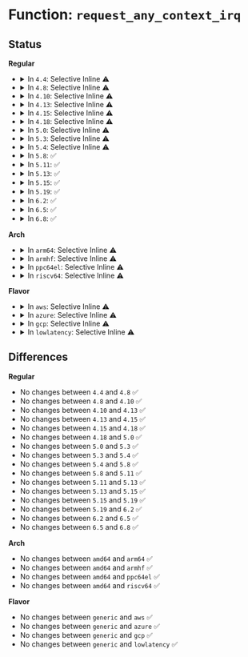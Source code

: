 # Function: <code>request_any_context_irq</code>

## Status
<b>Regular</b>
<ul>
<li>
<details>
<summary>In <code>4.4</code>: Selective Inline ⚠️</summary>

```c
int request_any_context_irq(unsigned int irq, irq_handler_t handler, long unsigned int flags, const char *name, void *dev_id);
```

**Collision:** Unique Global

**Inline:** Selective

**Transformation:** False

**Instances:**

```
In kernel/irq/manage.c (ffffffff810dcec0)
Location: kernel/irq/manage.c:1705
Inline: True
Direct callers:
  - kernel/irq/devres.c:devm_request_any_context_irq
  - drivers/gpio/gpiolib-sysfs.c:gpio_sysfs_request_irq
```
**Symbols:**

```
ffffffff810dcec0-ffffffff810dcf3b: request_any_context_irq (STB_GLOBAL)
```
</details>
</li>
<li>
<details>
<summary>In <code>4.8</code>: Selective Inline ⚠️</summary>

```c
int request_any_context_irq(unsigned int irq, irq_handler_t handler, long unsigned int flags, const char *name, void *dev_id);
```

**Collision:** Unique Global

**Inline:** Selective

**Transformation:** False

**Instances:**

```
In kernel/irq/manage.c (ffffffff810e2600)
Location: kernel/irq/manage.c:1745
Inline: True
Direct callers:
  - kernel/irq/devres.c:devm_request_any_context_irq
  - drivers/gpio/gpiolib-sysfs.c:gpio_sysfs_request_irq
```
**Symbols:**

```
ffffffff810e2600-ffffffff810e2689: request_any_context_irq (STB_GLOBAL)
```
</details>
</li>
<li>
<details>
<summary>In <code>4.10</code>: Selective Inline ⚠️</summary>

```c
int request_any_context_irq(unsigned int irq, irq_handler_t handler, long unsigned int flags, const char *name, void *dev_id);
```

**Collision:** Unique Global

**Inline:** Selective

**Transformation:** False

**Instances:**

```
In kernel/irq/manage.c (ffffffff810e8f20)
Location: kernel/irq/manage.c:1745
Inline: True
Direct callers:
  - kernel/irq/devres.c:devm_request_any_context_irq
  - drivers/gpio/gpiolib-sysfs.c:gpio_sysfs_request_irq
```
**Symbols:**

```
ffffffff810e8f20-ffffffff810e8fa6: request_any_context_irq (STB_GLOBAL)
```
</details>
</li>
<li>
<details>
<summary>In <code>4.13</code>: Selective Inline ⚠️</summary>

```c
int request_any_context_irq(unsigned int irq, irq_handler_t handler, long unsigned int flags, const char *name, void *dev_id);
```

**Collision:** Unique Global

**Inline:** Selective

**Transformation:** False

**Instances:**

```
In kernel/irq/manage.c (ffffffff810e8440)
Location: kernel/irq/manage.c:1793
Inline: True
Direct callers:
  - kernel/irq/devres.c:devm_request_any_context_irq
  - drivers/gpio/gpiolib-sysfs.c:gpio_sysfs_request_irq
```
**Symbols:**

```
ffffffff810e8440-ffffffff810e84c6: request_any_context_irq (STB_GLOBAL)
```
</details>
</li>
<li>
<details>
<summary>In <code>4.15</code>: Selective Inline ⚠️</summary>

```c
int request_any_context_irq(unsigned int irq, irq_handler_t handler, long unsigned int flags, const char *name, void *dev_id);
```

**Collision:** Unique Global

**Inline:** Selective

**Transformation:** False

**Instances:**

```
In kernel/irq/manage.c (ffffffff810f0810)
Location: kernel/irq/manage.c:1850
Inline: True
Direct callers:
  - kernel/irq/devres.c:devm_request_any_context_irq
  - drivers/gpio/gpiolib-sysfs.c:gpio_sysfs_request_irq
```
**Symbols:**

```
ffffffff810f0810-ffffffff810f0896: request_any_context_irq (STB_GLOBAL)
```
</details>
</li>
<li>
<details>
<summary>In <code>4.18</code>: Selective Inline ⚠️</summary>

```c
int request_any_context_irq(unsigned int irq, irq_handler_t handler, long unsigned int flags, const char *name, void *dev_id);
```

**Collision:** Unique Global

**Inline:** Selective

**Transformation:** False

**Instances:**

```
In kernel/irq/manage.c (ffffffff810f8bd0)
Location: kernel/irq/manage.c:1894
Inline: True
Direct callers:
  - kernel/irq/devres.c:devm_request_any_context_irq
  - drivers/gpio/gpiolib-sysfs.c:gpio_sysfs_request_irq
```
**Symbols:**

```
ffffffff810f8bd0-ffffffff810f8c56: request_any_context_irq (STB_GLOBAL)
```
</details>
</li>
<li>
<details>
<summary>In <code>5.0</code>: Selective Inline ⚠️</summary>

```c
int request_any_context_irq(unsigned int irq, irq_handler_t handler, long unsigned int flags, const char *name, void *dev_id);
```

**Collision:** Unique Global

**Inline:** Selective

**Transformation:** False

**Instances:**

```
In kernel/irq/manage.c (ffffffff81104370)
Location: kernel/irq/manage.c:1910
Inline: True
Direct callers:
  - kernel/irq/devres.c:devm_request_any_context_irq
  - drivers/gpio/gpiolib-sysfs.c:gpio_sysfs_request_irq
```
**Symbols:**

```
ffffffff81104370-ffffffff811043f6: request_any_context_irq (STB_GLOBAL)
```
</details>
</li>
<li>
<details>
<summary>In <code>5.3</code>: Selective Inline ⚠️</summary>

```c
int request_any_context_irq(unsigned int irq, irq_handler_t handler, long unsigned int flags, const char *name, void *dev_id);
```

**Collision:** Unique Global

**Inline:** Selective

**Transformation:** False

**Instances:**

```
In kernel/irq/manage.c (ffffffff8110ce60)
Location: kernel/irq/manage.c:2084
Inline: True
Direct callers:
  - kernel/irq/devres.c:devm_request_any_context_irq
  - drivers/gpio/gpiolib-sysfs.c:gpio_sysfs_request_irq
```
**Symbols:**

```
ffffffff8110ce60-ffffffff8110cee9: request_any_context_irq (STB_GLOBAL)
```
</details>
</li>
<li>
<details>
<summary>In <code>5.4</code>: Selective Inline ⚠️</summary>

```c
int request_any_context_irq(unsigned int irq, irq_handler_t handler, long unsigned int flags, const char *name, void *dev_id);
```

**Collision:** Unique Global

**Inline:** Selective

**Transformation:** False

**Instances:**

```
In kernel/irq/manage.c (ffffffff81119240)
Location: kernel/irq/manage.c:2076
Inline: True
Direct callers:
  - kernel/irq/devres.c:devm_request_any_context_irq
  - drivers/gpio/gpiolib-sysfs.c:gpio_sysfs_request_irq
```
**Symbols:**

```
ffffffff81119240-ffffffff811192c9: request_any_context_irq (STB_GLOBAL)
```
</details>
</li>
<li>
<details>
<summary>In <code>5.8</code>: ✅</summary>

```c
int request_any_context_irq(unsigned int irq, irq_handler_t handler, long unsigned int flags, const char *name, void *dev_id);
```

**Collision:** Unique Global

**Inline:** No

**Transformation:** False

**Instances:**

```
In kernel/irq/manage.c (ffffffff81124ae0)
Location: kernel/irq/manage.c:2115
Inline: False
Direct callers:
  - kernel/irq/devres.c:devm_request_any_context_irq
  - drivers/gpio/gpiolib-sysfs.c:gpio_sysfs_request_irq
```
**Symbols:**

```
ffffffff81124ae0-ffffffff81124b69: request_any_context_irq (STB_GLOBAL)
```
</details>
</li>
<li>
<details>
<summary>In <code>5.11</code>: ✅</summary>

```c
int request_any_context_irq(unsigned int irq, irq_handler_t handler, long unsigned int flags, const char *name, void *dev_id);
```

**Collision:** Unique Global

**Inline:** No

**Transformation:** False

**Instances:**

```
In kernel/irq/manage.c (ffffffff81120940)
Location: kernel/irq/manage.c:2185
Inline: False
Direct callers:
  - kernel/irq/devres.c:devm_request_any_context_irq
  - drivers/gpio/gpiolib-sysfs.c:gpio_sysfs_request_irq
```
**Symbols:**

```
ffffffff81120940-ffffffff811209c9: request_any_context_irq (STB_GLOBAL)
```
</details>
</li>
<li>
<details>
<summary>In <code>5.13</code>: ✅</summary>

```c
int request_any_context_irq(unsigned int irq, irq_handler_t handler, long unsigned int flags, const char *name, void *dev_id);
```

**Collision:** Unique Global

**Inline:** No

**Transformation:** False

**Instances:**

```
In kernel/irq/manage.c (ffffffff81120c10)
Location: kernel/irq/manage.c:2191
Inline: False
Direct callers:
  - kernel/irq/devres.c:devm_request_any_context_irq
  - drivers/gpio/gpiolib-sysfs.c:gpio_sysfs_request_irq
```
**Symbols:**

```
ffffffff81120c10-ffffffff81120c99: request_any_context_irq (STB_GLOBAL)
```
</details>
</li>
<li>
<details>
<summary>In <code>5.15</code>: ✅</summary>

```c
int request_any_context_irq(unsigned int irq, irq_handler_t handler, long unsigned int flags, const char *name, void *dev_id);
```

**Collision:** Unique Global

**Inline:** No

**Transformation:** False

**Instances:**

```
In kernel/irq/manage.c (ffffffff81141190)
Location: kernel/irq/manage.c:2220
Inline: False
Direct callers:
  - kernel/irq/devres.c:devm_request_any_context_irq
  - drivers/gpio/gpiolib-sysfs.c:gpio_sysfs_request_irq
```
**Symbols:**

```
ffffffff81141190-ffffffff81141219: request_any_context_irq (STB_GLOBAL)
```
</details>
</li>
<li>
<details>
<summary>In <code>5.19</code>: ✅</summary>

```c
int request_any_context_irq(unsigned int irq, irq_handler_t handler, long unsigned int flags, const char *name, void *dev_id);
```

**Collision:** Unique Global

**Inline:** No

**Transformation:** False

**Instances:**

```
In kernel/irq/manage.c (ffffffff81164b60)
Location: kernel/irq/manage.c:2254
Inline: False
Direct callers:
  - kernel/irq/devres.c:devm_request_any_context_irq
  - drivers/gpio/gpiolib-sysfs.c:gpio_sysfs_request_irq
```
**Symbols:**

```
ffffffff81164b60-ffffffff81164c24: request_any_context_irq (STB_GLOBAL)
```
</details>
</li>
<li>
<details>
<summary>In <code>6.2</code>: ✅</summary>

```c
int request_any_context_irq(unsigned int irq, irq_handler_t handler, long unsigned int flags, const char *name, void *dev_id);
```

**Collision:** Unique Global

**Inline:** No

**Transformation:** False

**Instances:**

```
In kernel/irq/manage.c (ffffffff81198970)
Location: kernel/irq/manage.c:2246
Inline: False
Direct callers:
  - kernel/irq/devres.c:devm_request_any_context_irq
  - drivers/gpio/gpiolib-sysfs.c:gpio_sysfs_request_irq
```
**Symbols:**

```
ffffffff81198970-ffffffff81198a34: request_any_context_irq (STB_GLOBAL)
```
</details>
</li>
<li>
<details>
<summary>In <code>6.5</code>: ✅</summary>

```c
int request_any_context_irq(unsigned int irq, irq_handler_t handler, long unsigned int flags, const char *name, void *dev_id);
```

**Collision:** Unique Global

**Inline:** No

**Transformation:** False

**Instances:**

```
In kernel/irq/manage.c (ffffffff811aa650)
Location: kernel/irq/manage.c:2252
Inline: False
Direct callers:
  - kernel/irq/devres.c:devm_request_any_context_irq
  - drivers/gpio/gpiolib-sysfs.c:gpio_sysfs_request_irq
```
**Symbols:**

```
ffffffff811aa650-ffffffff811aa714: request_any_context_irq (STB_GLOBAL)
```
</details>
</li>
<li>
<details>
<summary>In <code>6.8</code>: ✅</summary>

```c
int request_any_context_irq(unsigned int irq, irq_handler_t handler, long unsigned int flags, const char *name, void *dev_id);
```

**Collision:** Unique Global

**Inline:** No

**Transformation:** False

**Instances:**

```
In kernel/irq/manage.c (ffffffff811ba1a0)
Location: kernel/irq/manage.c:2249
Inline: False
Direct callers:
  - kernel/irq/devres.c:devm_request_any_context_irq
  - drivers/gpio/gpiolib-sysfs.c:gpio_sysfs_request_irq
```
**Symbols:**

```
ffffffff811ba1a0-ffffffff811ba264: request_any_context_irq (STB_GLOBAL)
```
</details>
</li>
</ul>
<b>Arch</b>
<ul>
<li>
<details>
<summary>In <code>arm64</code>: Selective Inline ⚠️</summary>

```c
int request_any_context_irq(unsigned int irq, irq_handler_t handler, long unsigned int flags, const char *name, void *dev_id);
```

**Collision:** Unique Global

**Inline:** Selective

**Transformation:** False

**Instances:**

```
In kernel/irq/manage.c (ffff80001017bd38)
Location: kernel/irq/manage.c:2076
Inline: True
Direct callers:
  - kernel/irq/devres.c:devm_request_any_context_irq
  - kernel/irq/devres.c:devm_request_any_context_irq
  - drivers/gpio/gpiolib-sysfs.c:gpio_sysfs_request_irq
```
**Symbols:**

```
ffff80001017bd38-ffff80001017bdf4: request_any_context_irq (STB_GLOBAL)
```
</details>
</li>
<li>
<details>
<summary>In <code>armhf</code>: Selective Inline ⚠️</summary>

```c
int request_any_context_irq(unsigned int irq, irq_handler_t handler, long unsigned int flags, const char *name, void *dev_id);
```

**Collision:** Unique Global

**Inline:** Selective

**Transformation:** False

**Instances:**

```
In kernel/irq/manage.c (c03ccdf0)
Location: kernel/irq/manage.c:2076
Inline: True
Direct callers:
  - kernel/irq/devres.c:devm_request_any_context_irq
  - drivers/gpio/gpiolib-sysfs.c:gpio_sysfs_request_irq
  - sound/soc/soc-jack.c:snd_soc_jack_add_gpios
```
**Symbols:**

```
c03ccdf0-c03cce8c: request_any_context_irq (STB_GLOBAL)
```
</details>
</li>
<li>
<details>
<summary>In <code>ppc64el</code>: Selective Inline ⚠️</summary>

```c
int request_any_context_irq(unsigned int irq, irq_handler_t handler, long unsigned int flags, const char *name, void *dev_id);
```

**Collision:** Unique Global

**Inline:** Selective

**Transformation:** False

**Instances:**

```
In kernel/irq/manage.c (c0000000001d6770)
Location: kernel/irq/manage.c:2076
Inline: True
Direct callers:
  - kernel/irq/devres.c:devm_request_any_context_irq
  - kernel/irq/devres.c:devm_request_any_context_irq
  - drivers/gpio/gpiolib-sysfs.c:gpio_sysfs_request_irq
```
**Symbols:**

```
c0000000001d6770-c0000000001d68a0: request_any_context_irq (STB_GLOBAL)
```
</details>
</li>
<li>
<details>
<summary>In <code>riscv64</code>: Selective Inline ⚠️</summary>

```c
int request_any_context_irq(unsigned int irq, irq_handler_t handler, long unsigned int flags, const char *name, void *dev_id);
```

**Collision:** Unique Global

**Inline:** Selective

**Transformation:** False

**Instances:**

```
In kernel/irq/manage.c (ffffffe000115610)
Location: kernel/irq/manage.c:2076
Inline: True
Direct callers:
  - kernel/irq/devres.c:devm_request_any_context_irq
  - drivers/gpio/gpiolib-sysfs.c:gpio_sysfs_request_irq
```
**Symbols:**

```
ffffffe000115610-ffffffe00011569c: request_any_context_irq (STB_GLOBAL)
```
</details>
</li>
</ul>
<b>Flavor</b>
<ul>
<li>
<details>
<summary>In <code>aws</code>: Selective Inline ⚠️</summary>

```c
int request_any_context_irq(unsigned int irq, irq_handler_t handler, long unsigned int flags, const char *name, void *dev_id);
```

**Collision:** Unique Global

**Inline:** Selective

**Transformation:** False

**Instances:**

```
In kernel/irq/manage.c (ffffffff81111820)
Location: kernel/irq/manage.c:2076
Inline: True
Direct callers:
  - kernel/irq/devres.c:devm_request_any_context_irq
  - drivers/gpio/gpiolib-sysfs.c:gpio_sysfs_request_irq
```
**Symbols:**

```
ffffffff81111820-ffffffff811118a9: request_any_context_irq (STB_GLOBAL)
```
</details>
</li>
<li>
<details>
<summary>In <code>azure</code>: Selective Inline ⚠️</summary>

```c
int request_any_context_irq(unsigned int irq, irq_handler_t handler, long unsigned int flags, const char *name, void *dev_id);
```

**Collision:** Unique Global

**Inline:** Selective

**Transformation:** False

**Instances:**

```
In kernel/irq/manage.c (ffffffff81102550)
Location: kernel/irq/manage.c:2076
Inline: True
Direct callers:
  - kernel/irq/devres.c:devm_request_any_context_irq
  - drivers/gpio/gpiolib-sysfs.c:gpio_sysfs_request_irq
```
**Symbols:**

```
ffffffff81102550-ffffffff811025d9: request_any_context_irq (STB_GLOBAL)
```
</details>
</li>
<li>
<details>
<summary>In <code>gcp</code>: Selective Inline ⚠️</summary>

```c
int request_any_context_irq(unsigned int irq, irq_handler_t handler, long unsigned int flags, const char *name, void *dev_id);
```

**Collision:** Unique Global

**Inline:** Selective

**Transformation:** False

**Instances:**

```
In kernel/irq/manage.c (ffffffff8110f710)
Location: kernel/irq/manage.c:2076
Inline: True
Direct callers:
  - kernel/irq/devres.c:devm_request_any_context_irq
  - drivers/gpio/gpiolib-sysfs.c:gpio_sysfs_request_irq
```
**Symbols:**

```
ffffffff8110f710-ffffffff8110f799: request_any_context_irq (STB_GLOBAL)
```
</details>
</li>
<li>
<details>
<summary>In <code>lowlatency</code>: Selective Inline ⚠️</summary>

```c
int request_any_context_irq(unsigned int irq, irq_handler_t handler, long unsigned int flags, const char *name, void *dev_id);
```

**Collision:** Unique Global

**Inline:** Selective

**Transformation:** False

**Instances:**

```
In kernel/irq/manage.c (ffffffff8111ac40)
Location: kernel/irq/manage.c:2076
Inline: True
Direct callers:
  - kernel/irq/devres.c:devm_request_any_context_irq
  - drivers/gpio/gpiolib-sysfs.c:gpio_sysfs_request_irq
```
**Symbols:**

```
ffffffff8111ac40-ffffffff8111acc9: request_any_context_irq (STB_GLOBAL)
```
</details>
</li>
</ul>

## Differences
<b>Regular</b>
<ul>
<li>
No changes between <code>4.4</code> and <code>4.8</code> ✅
</li>
<li>
No changes between <code>4.8</code> and <code>4.10</code> ✅
</li>
<li>
No changes between <code>4.10</code> and <code>4.13</code> ✅
</li>
<li>
No changes between <code>4.13</code> and <code>4.15</code> ✅
</li>
<li>
No changes between <code>4.15</code> and <code>4.18</code> ✅
</li>
<li>
No changes between <code>4.18</code> and <code>5.0</code> ✅
</li>
<li>
No changes between <code>5.0</code> and <code>5.3</code> ✅
</li>
<li>
No changes between <code>5.3</code> and <code>5.4</code> ✅
</li>
<li>
No changes between <code>5.4</code> and <code>5.8</code> ✅
</li>
<li>
No changes between <code>5.8</code> and <code>5.11</code> ✅
</li>
<li>
No changes between <code>5.11</code> and <code>5.13</code> ✅
</li>
<li>
No changes between <code>5.13</code> and <code>5.15</code> ✅
</li>
<li>
No changes between <code>5.15</code> and <code>5.19</code> ✅
</li>
<li>
No changes between <code>5.19</code> and <code>6.2</code> ✅
</li>
<li>
No changes between <code>6.2</code> and <code>6.5</code> ✅
</li>
<li>
No changes between <code>6.5</code> and <code>6.8</code> ✅
</li>
</ul>
<b>Arch</b>
<ul>
<li>
No changes between <code>amd64</code> and <code>arm64</code> ✅
</li>
<li>
No changes between <code>amd64</code> and <code>armhf</code> ✅
</li>
<li>
No changes between <code>amd64</code> and <code>ppc64el</code> ✅
</li>
<li>
No changes between <code>amd64</code> and <code>riscv64</code> ✅
</li>
</ul>
<b>Flavor</b>
<ul>
<li>
No changes between <code>generic</code> and <code>aws</code> ✅
</li>
<li>
No changes between <code>generic</code> and <code>azure</code> ✅
</li>
<li>
No changes between <code>generic</code> and <code>gcp</code> ✅
</li>
<li>
No changes between <code>generic</code> and <code>lowlatency</code> ✅
</li>
</ul>
